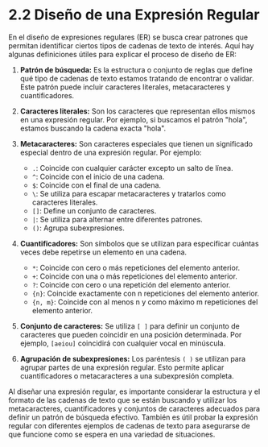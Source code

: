 # 2.2 Diseño de una Expresión Regular

En el diseño de expresiones regulares (ER) se busca crear patrones que permitan identificar ciertos tipos de cadenas de texto de interés. Aquí hay algunas definiciones útiles para explicar el proceso de diseño de ER:

1. **Patrón de búsqueda:** Es la estructura o conjunto de reglas que define qué tipo de cadenas de texto estamos tratando de encontrar o validar. Este patrón puede incluir caracteres literales, metacaracteres y cuantificadores.

2. **Caracteres literales:** Son los caracteres que representan ellos mismos en una expresión regular. Por ejemplo, si buscamos el patrón "hola", estamos buscando la cadena exacta "hola".

3. **Metacaracteres:** Son caracteres especiales que tienen un significado especial dentro de una expresión regular. Por ejemplo:
   - `.`: Coincide con cualquier carácter excepto un salto de línea.
   - `^`: Coincide con el inicio de una cadena.
   - `$`: Coincide con el final de una cadena.
   - `\`: Se utiliza para escapar metacaracteres y tratarlos como caracteres literales.
   - `[]`: Define un conjunto de caracteres.
   - `|`: Se utiliza para alternar entre diferentes patrones.
   - `()`: Agrupa subexpresiones.

4. **Cuantificadores:** Son símbolos que se utilizan para especificar cuántas veces debe repetirse un elemento en una cadena.
   - `*`: Coincide con cero o más repeticiones del elemento anterior.
   - `+`: Coincide con una o más repeticiones del elemento anterior.
   - `?`: Coincide con cero o una repetición del elemento anterior.
   - `{n}`: Coincide exactamente con n repeticiones del elemento anterior.
   - `{n, m}`: Coincide con al menos n y como máximo m repeticiones del elemento anterior.

5. **Conjunto de caracteres:** Se utiliza `[ ]` para definir un conjunto de caracteres que pueden coincidir en una posición determinada. Por ejemplo, `[aeiou]` coincidirá con cualquier vocal en minúscula.

6. **Agrupación de subexpresiones:** Los paréntesis `( )` se utilizan para agrupar partes de una expresión regular. Esto permite aplicar cuantificadores o metacaracteres a una subexpresión completa.

Al diseñar una expresión regular, es importante considerar la estructura y el formato de las cadenas de texto que se están buscando y utilizar los metacaracteres, cuantificadores y conjuntos de caracteres adecuados para definir un patrón de búsqueda efectivo. También es útil probar la expresión regular con diferentes ejemplos de cadenas de texto para asegurarse de que funcione como se espera en una variedad de situaciones.